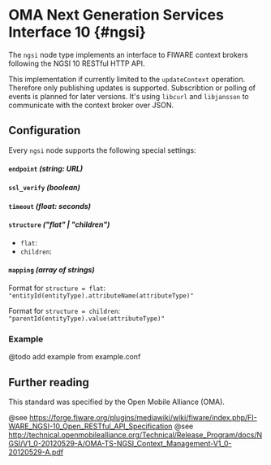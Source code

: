# OMA Next Generation Services Interface 10 {#ngsi}

The `ngsi` node type implements an interface to FIWARE context brokers following the NGSI 10 RESTful HTTP API.

This implementation if currently limited to the `updateContext` operation.
Therefore only publishing updates is supported. Subscribtion or polling of events is planned for later versions.
It's using `libcurl` and `libjansson` to communicate with the context broker over JSON.

## Configuration

Every `ngsi` node supports the following special settings:

#### `endpoint` *(string: URL)*

#### `ssl_verify` *(boolean)*

#### `timeout` *(float: seconds)*

#### `structure` *("flat" | "children")*

  - `flat`:
  - `children`:

#### `mapping` *(array of strings)*

Format for `structure = flat`: `"entityId(entityType).attributeName(attributeType)"`

Format for `structure = children`: `"parentId(entityType).value(attributeType)"`

### Example

@todo add example from example.conf

## Further reading

This standard was specified by the Open Mobile Alliance (OMA).

@see https://forge.fiware.org/plugins/mediawiki/wiki/fiware/index.php/FI-WARE_NGSI-10_Open_RESTful_API_Specification
@see http://technical.openmobilealliance.org/Technical/Release_Program/docs/NGSI/V1_0-20120529-A/OMA-TS-NGSI_Context_Management-V1_0-20120529-A.pdf